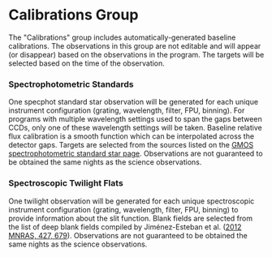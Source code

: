 # Calibrations Group

The "Calibrations" group includes automatically-generated baseline calibrations.
The observations in this group are not editable and will appear (or disappear) based on the observations in the program.
The targets will be selected based on the time of the observation.


### Spectrophotometric Standards

One specphot standard star observation will be generated for each unique instrument configuration (grating, wavelength, filter, FPU, binning).
For programs with multiple wavelength settings used to span the gaps between CCDs, only one of these wavelength settings will be taken.
Baseline relative flux calibration is a smooth function which can be interpolated across the detector gaps.
Targets are selected from the sources listed on the [GMOS spectrophotometric standard star page](https://www.gemini.edu/instrumentation/gmos/calibrations#SpectStand).
Observations are not guaranteed to be obtained the same nights as the science observations. 

### Spectroscopic Twilight Flats

One twilight observation will be generated for each unique spectroscopic instrument configuration (grating, wavelength, filter, FPU, binning) to provide information about the slit function.
Blank fields are selected from the list of deep blank fields compiled by Jiménez-Esteban et al. ([2012 MNRAS, 427, 679](https://academic.oup.com/mnras/article/427/1/679/1033480)).
Observations are not guaranteed to be obtained the same nights as the science observations. 
